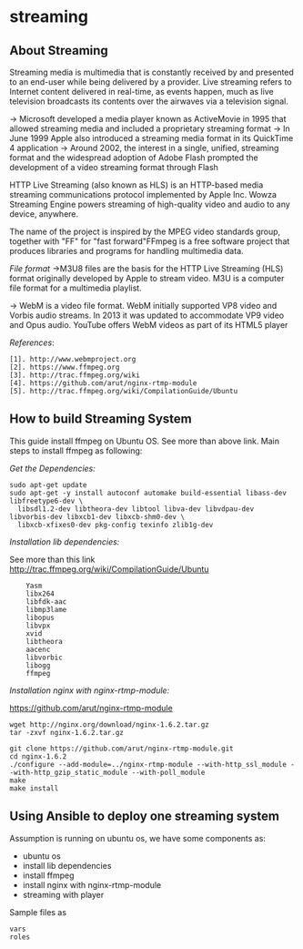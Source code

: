 # streaming

## About Streaming
Streaming media is multimedia that is constantly received by and presented to an end-user while being delivered by a provider. 
Live streaming refers to Internet content delivered in real-time, as events happen, much as live television broadcasts its contents over the airwaves via a television signal.

-> Microsoft developed a media player known as ActiveMovie in 1995 that allowed streaming media and included a proprietary streaming format
-> In June 1999 Apple also introduced a streaming media format in its QuickTime 4 application
-> Around 2002, the interest in a single, unified, streaming format and the widespread adoption of Adobe Flash prompted the development of a video streaming format through Flash

HTTP Live Streaming (also known as HLS) is an HTTP-based media streaming communications protocol implemented by Apple Inc.
Wowza Streaming Engine powers streaming of high-quality video and audio to any device, anywhere.

The name of the project is inspired by the MPEG video standards group, together with "FF" for "fast forward"FFmpeg is a free software project that produces libraries and programs for handling multimedia data.


*File format*
->M3U8 files are the basis for the HTTP Live Streaming (HLS) format originally developed by Apple to stream video. M3U is a computer file format for a multimedia playlist.

-> WebM is a video file format. WebM initially supported VP8 video and Vorbis audio streams. In 2013 it was updated to accommodate VP9 video and Opus audio. YouTube offers WebM videos as part of its HTML5 player

*References*:
```
[1]. http://www.webmproject.org
[2]. https://www.ffmpeg.org
[3]. http://trac.ffmpeg.org/wiki
[4]. https://github.com/arut/nginx-rtmp-module
[5]. http://trac.ffmpeg.org/wiki/CompilationGuide/Ubuntu
```
## How to build Streaming System

This guide install ffmpeg on Ubuntu OS. See more than above link.
Main steps to install ffmpeg as following:

*Get the Dependencies:*

```
sudo apt-get update
sudo apt-get -y install autoconf automake build-essential libass-dev libfreetype6-dev \
  libsdl1.2-dev libtheora-dev libtool libva-dev libvdpau-dev libvorbis-dev libxcb1-dev libxcb-shm0-dev \
  libxcb-xfixes0-dev pkg-config texinfo zlib1g-dev
```

*Installation lib dependencies:*

See more than this link http://trac.ffmpeg.org/wiki/CompilationGuide/Ubuntu
```
	Yasm
	libx264
	libfdk-aac
	libmp3lame
	libopus
	libvpx
	xvid
	libtheora
	aacenc
	libvorbic
	libogg
	ffmpeg
```
*Installation nginx with nginx-rtmp-module:*

https://github.com/arut/nginx-rtmp-module

```
wget http://nginx.org/download/nginx-1.6.2.tar.gz
tar -zxvf nginx-1.6.2.tar.gz

git clone https://github.com/arut/nginx-rtmp-module.git
cd nginx-1.6.2
./configure --add-module=../nginx-rtmp-module --with-http_ssl_module --with-http_gzip_static_module --with-poll_module
make
make install

```


## Using Ansible to deploy one streaming system

Assumption is running on ubuntu os, we have some components as:
+ ubuntu os
+ install lib dependencies
+ install ffmpeg
+ install nginx with nginx-rtmp-module
+ streaming with player

Sample files as 
```
vars
roles
```
